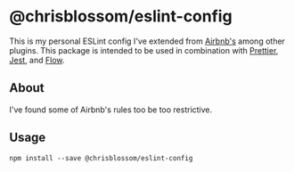 # @chrisblossom/eslint-config

This is my personal ESLint config I've extended from [Airbnb's](https://github.com/airbnb/javascript/tree/master/packages/eslint-config-airbnb-base) among other plugins. This package is intended to be used in combination with [Prettier](https://github.com/prettier/prettier), [Jest](https://github.com/facebook/jest), and [Flow](https://github.com/facebook/flow).

## About

I've found some of Airbnb's rules too be too restrictive.

## Usage

`npm install --save @chrisblossom/eslint-config`
